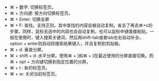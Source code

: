 * ⌘ + 数字: 切换标签页。 
* ⌘ + 方向键: 按方向切换标签页。
* ⌘ + Enter: 切换全屏
* ⌘ + F: 查找。支持正则。其中查找的内容会被自动复制。省去了再去⌘+c的步骤。同样，鼠标去选中的内容也会自动复制，也可以鼠标中键直接粘贴。一般在使用时，键入搜索关键词，然后用shift-tab或者tab左右自动补全，option + enter则自动将搜索结果键入，并且复制到剪贴板。
* ⌘ + d: 垂直分屏。
* ⌘ + shift + d: 水平分屏。使用⌘ + ]和⌘ + [在最近使用的分屏直接切换。而⌘ + opt + 方向键切换到指定位置的分屏。
* ⌘ + t : 新的标签页。
* ⌘ + w: 关闭当前标签页。